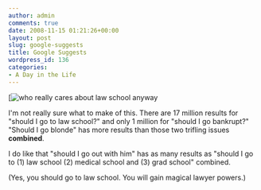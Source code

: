 ```yaml
---
author: admin
comments: true
date: 2008-11-15 01:21:26+00:00
layout: post
slug: google-suggests
title: Google Suggests
wordpress_id: 136
categories:
- A Day in the Life
---
```


[![who really cares about law school anyway](http://blog.ipsaloquitur.org/assets/images/2008/11/bankrupt1.jpg)

I'm not really sure what to make of this. There are 17 million results for "should I go to law school?" and only 1 million for "should I go bankrupt?" "Should I go blonde" has more results than those two trifling issues **combined**.

I do like that "should I go out with him" has as many results as "should I go to (1) law school (2) medical school and (3) grad school" combined.

(Yes, you should go to law school. You will gain magical lawyer powers.)
